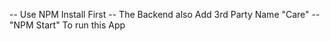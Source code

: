 -- Use NPM Install First
-- The Backend also Add 3rd Party Name "Care"
-- "NPM Start" To run this App 
